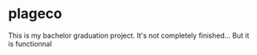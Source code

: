 # plageco
This is my bachelor graduation project. It's not completely finished... But it is functionnal
